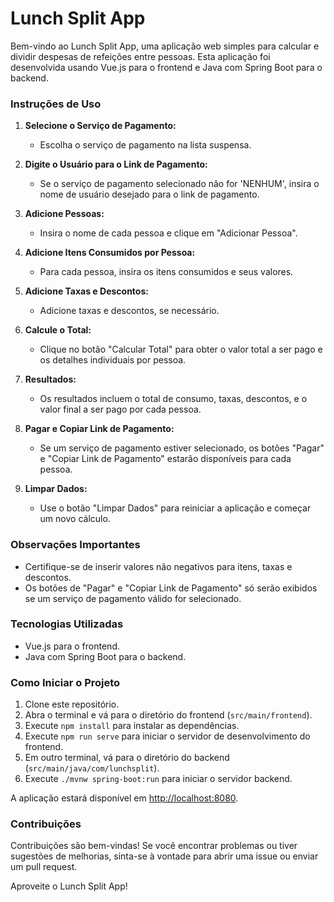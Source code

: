# Lunch Split App

Bem-vindo ao Lunch Split App, uma aplicação web simples para calcular e dividir despesas de refeições entre pessoas. Esta aplicação foi desenvolvida usando Vue.js para o frontend e Java com Spring Boot para o backend.

### Instruções de Uso

1. **Selecione o Serviço de Pagamento:**
    - Escolha o serviço de pagamento na lista suspensa.

2. **Digite o Usuário para o Link de Pagamento:**
    - Se o serviço de pagamento selecionado não for 'NENHUM', insira o nome de usuário desejado para o link de pagamento.

3. **Adicione Pessoas:**
    - Insira o nome de cada pessoa e clique em "Adicionar Pessoa".

4. **Adicione Itens Consumidos por Pessoa:**
    - Para cada pessoa, insira os itens consumidos e seus valores.

5. **Adicione Taxas e Descontos:**
    - Adicione taxas e descontos, se necessário.

6. **Calcule o Total:**
    - Clique no botão "Calcular Total" para obter o valor total a ser pago e os detalhes individuais por pessoa.

7. **Resultados:**
    - Os resultados incluem o total de consumo, taxas, descontos, e o valor final a ser pago por cada pessoa.

8. **Pagar e Copiar Link de Pagamento:**
    - Se um serviço de pagamento estiver selecionado, os botões "Pagar" e "Copiar Link de Pagamento" estarão disponíveis para cada pessoa.

9. **Limpar Dados:**
    - Use o botão "Limpar Dados" para reiniciar a aplicação e começar um novo cálculo.

### Observações Importantes

- Certifique-se de inserir valores não negativos para itens, taxas e descontos.
- Os botões de "Pagar" e "Copiar Link de Pagamento" só serão exibidos se um serviço de pagamento válido for selecionado.

### Tecnologias Utilizadas

- Vue.js para o frontend.
- Java com Spring Boot para o backend.

### Como Iniciar o Projeto

1. Clone este repositório.
2. Abra o terminal e vá para o diretório do frontend (`src/main/frontend`).
3. Execute `npm install` para instalar as dependências.
4. Execute `npm run serve` para iniciar o servidor de desenvolvimento do frontend.
5. Em outro terminal, vá para o diretório do backend (`src/main/java/com/lunchsplit`).
6. Execute `./mvnw spring-boot:run` para iniciar o servidor backend.

A aplicação estará disponível em [http://localhost:8080](http://localhost:8080).

### Contribuições

Contribuições são bem-vindas! Se você encontrar problemas ou tiver sugestões de melhorias, sinta-se à vontade para abrir uma issue ou enviar um pull request.

Aproveite o Lunch Split App!